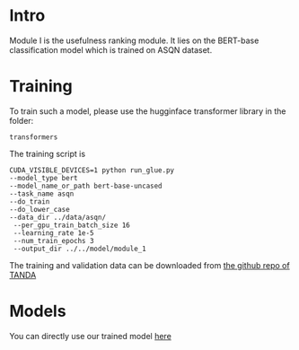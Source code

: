 # Intro
Module I is the usefulness ranking module. It lies on the BERT-base classification model which is trained on ASQN dataset. 
# Training
To train such a model, please use the hugginface transformer library in the folder:
```
transformers
```
The training script is 
```
CUDA_VISIBLE_DEVICES=1 python run_glue.py
--model_type bert
--model_name_or_path bert-base-uncased
--task_name asqn
--do_train     
--do_lower_case     
--data_dir ../data/asqn/    
 --per_gpu_train_batch_size 16     
 --learning_rate 1e-5     
 --num_train_epochs 3     
 --output_dir ../../model/module_1
```
The training and validation data can be downloaded from [the github repo of TANDA](https://github.com/alexa/wqa_tanda)
# Models
You can directly use our trained model [here](https://drive.google.com/file/d/16MGRwT8wW7mBUp4Xpk6OjcpudNQXlFi9/view?usp=sharing)